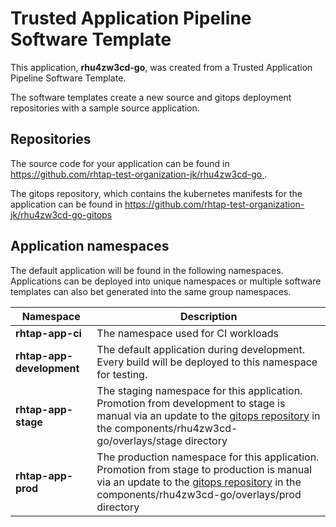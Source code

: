 # Trusted Application Pipeline Software Template

This application, **rhu4zw3cd-go**, was created from a Trusted Application Pipeline Software Template.

The software templates create a new source and gitops deployment repositories with a sample source application. 

## Repositories

The source code for your application can be found in [https://github.com/rhtap-test-organization-jk/rhu4zw3cd-go ](https://github.com/rhtap-test-organization-jk/rhu4zw3cd-go ).
 
The gitops repository, which contains the kubernetes manifests for the application can be found in 
[https://github.com/rhtap-test-organization-jk/rhu4zw3cd-go-gitops ](https://github.com/rhtap-test-organization-jk/rhu4zw3cd-go-gitops ) 

## Application namespaces 

The default application will be found in the following namespaces. Applications can be deployed into unique namespaces or multiple software templates can also bet generated into the same group namespaces.  

|  Namespace   |  Description   |  
| -------- | -------- |
| **rhtap-app-ci** | The namespace used for CI workloads |
| **rhtap-app-development** | The default application during development. Every build will be deployed to this namespace for testing. |
| **rhtap-app-stage** | The staging namespace for this application. Promotion from development to stage is manual via an update to the [gitops repository](https://github.com/rhtap-test-organization-jk/rhu4zw3cd-go-gitops ) in the components/rhu4zw3cd-go/overlays/stage directory |
| **rhtap-app-prod** | The production namespace for this application. Promotion from stage to production is manual via an update to the [gitops repository](https://github.com/rhtap-test-organization-jk/rhu4zw3cd-go-gitops ) in the components/rhu4zw3cd-go/overlays/prod directory |